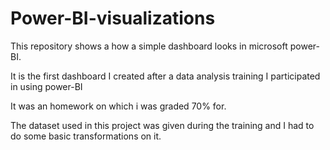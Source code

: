 # Power-BI-visualizations
This repository shows a how a simple dashboard looks in microsoft power-BI. 

It is the first dashboard I created after a data analysis training I participated in using power-BI

It was an homework on which i was graded 70% for.

The dataset used in this project was given during the training and I had to do some basic transformations on it.
